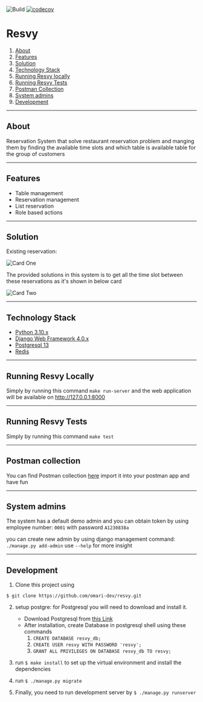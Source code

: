![Build](https://github.com/omari-dev/resvy/actions/workflows/ci.yml/badge.svg)
[![codecov](https://codecov.io/gh/omari-dev/resvy/branch/main/graph/badge.svg?token=40D1HAOGWS)](https://codecov.io/gh/omari-dev/resvy)

# Resvy

1. [About](#about)
2. [Features](#features)
3. [Solution](#solution)
4. [Technology Stack](#technology_stack)
5. [Running Resvy locally](#Resvy-locally)
6. [Running Resvy Tests](#Resvy-tests)
7. [Postman Collection](#postman-collection)
8. [System admins](#system-admins)
9. [Development](#development)

---

## About <a name="about"></a>

Reservation System that solve restaurant reservation problem and manging them by finding the available time slots and
which table is available table for the group of customers

---

## Features <a name="features"></a>

* Table management
* Reservation management
* List reservation
* Role based actions

---

## Solution <a name="solution"></a>

Existing reservation:

![Card One](https://user-images.githubusercontent.com/17138533/163597324-0d795e03-f55e-40ee-827c-02832f4d10cb.png)

The provided solutions in this system is to get all the time slot between these reservations as it's shown in below card

![Card Two](https://user-images.githubusercontent.com/17138533/163597501-0d2a7116-5778-4da3-8f16-3a56d26daf68.png)



---

## Technology Stack <a name="technology_stack"></a>

* [Python 3.10.x](https://www.python.org/)
* [Django Web Framework 4.0.x](https://www.djangoproject.com/)
* [Postgresql 13](https://www.postgresql.org/)
* [Redis](https://pypi.org/project/django-redis/)

---

## Running Resvy Locally <a name="resvy-locally"></a>

Simply by running this command ``make run-server`` and the web application will be available on http://127.0.0.1:8000

---

## Running Resvy Tests <a name="resvy-tests"></a>

Simply by running this command ``make test``

---

## Postman collection <a name="postman-collection"></a>

You can find Postman collection [here](schema.yaml) import it into your postman app and have fun

---

## System admins <a name="#system-admins"></a>

The system has a default demo admin and you can obtain token by using employee number: `0001` with password `A1230838a`

you can create new admin by using django management command: `./manage.py add-admin` use `--help` for more insight

---

## Development <a name="#development"></a>

1. Clone this project using

````
$ git clone https://github.com/omari-dev/resvy.git
````

2. setup postgre: for Postgresql you will need to download and install it.
    - Download Postgresql from [this Link](https://www.postgresql.org/download/)
    - After installation, create Database in postgresql shell using these commands
        1. `CREATE DATABASE resvy_db;`
        2. `CREATE USER resvy WITH PASSWORD 'resvy';`
        3. `GRANT ALL PRIVILEGES ON DATABASE resvy_db TO resvy;`

3. run ``$ make install`` to set up the virtual environment and install the dependencies
4. run `$ ./manage.py migrate`
5. Finally, you need to run development server by ``$ ./manage.py runserver`` 
